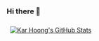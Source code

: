 ### Hi there 👋

<a href="https://github.com/karhoong92">
  <img align="center" style="margin:0.5rem" src="https://github-readme-stats.vercel.app/api?username=karhoong92&show_icons=true&line_height=27&count_private=true&title_color=ffffff&text_color=c9cacc&icon_color=4AB097&bg_color=1A2B34" alt="Kar Hoong's GitHub Stats" />
</a>
